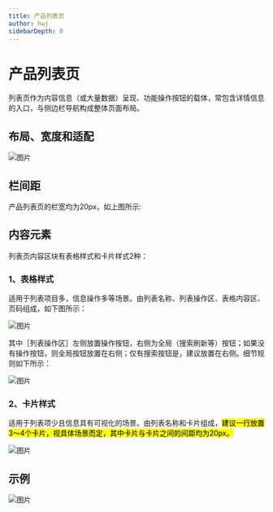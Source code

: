 ```yaml
---
title: 产品列表页
author: hwj
sidebarDepth: 0
---
```


# 产品列表页

列表页作为内容信息（或大量数据）呈现、功能操作按钮的载体，常包含详情信息的入口，与侧边栏导航构成整体页面布局。

## 布局、宽度和适配

![图片](http://baiduyun-guideline.bj.bcebos.com/console/layout/list_page/01_2x.png)

## 栏间距

产品列表页的栏宽均为20px，如上图所示:

## 内容元素

列表页内容区块有表格样式和卡片样式2种：

### 1、表格样式

适用于列表项目多，信息操作多等场景。由列表名称、列表操作区、表格内容区、页码组成，如下图所示：

![图片](http://baiduyun-guideline.bj.bcebos.com/console/layout/list_page/02_2x.png)

其中［列表操作区］左侧放置操作按钮，右侧为全局（搜索刷新等）按钮；如果没有操作按钮，则全局按钮放置在右侧；仅有搜索按钮是，建议放置在右侧。细节规则如下所示：

![图片](http://baiduyun-guideline.bj.bcebos.com/console/layout/List_page/03_2x.png)

### 2、卡片样式

适用于列表项少且信息具有可视化的场景。由列表名称和卡片组成，<mark>建议一行放置3～4个卡片，视具体场景而定，其中卡片与卡片之间的间距均为20px。</mark>

![图片](http://baiduyun-guideline.bj.bcebos.com/console/layout/list_page/04_2x.png)

## 示例

![图片](http://baiduyun-guideline.bj.bcebos.com/console/layout/list_page/05_2x.png)

